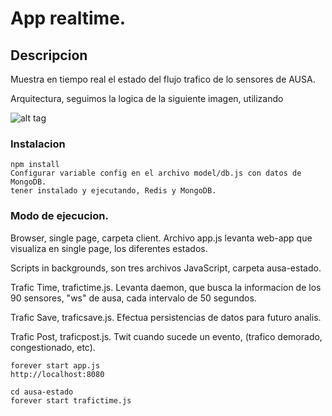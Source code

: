 
App realtime.
==================

## Descripcion

Muestra en tiempo real el estado del flujo trafico de lo sensores de AUSA.

Arquitectura, seguimos la logica de la siguiente imagen, utilizando 

![alt tag](http://cdn.venublog.com/wp-content/uploads/2013/06/realtime.png)

### Instalacion

```
npm install 
Configurar variable config en el archivo model/db.js con datos de MongoDB.
tener instalado y ejecutando, Redis y MongoDB.
```

### Modo de ejecucion.

Browser, single page, carpeta client.
Archivo app.js levanta web-app que visualiza en single page, los diferentes estados.

Scripts in backgrounds, son tres archivos JavaScript, carpeta ausa-estado.

Trafic Time, trafictime.js.
Levanta daemon, que busca la informacion de los 90 sensores, "ws" de ausa, cada intervalo de 50 segundos.

Trafic Save, traficsave.js.
Efectua persistencias de datos para futuro analis.

Trafic Post, traficpost.js.
Twit cuando sucede un evento, (trafico demorado, congestionado, etc).

```
forever start app.js
http://localhost:8080

cd ausa-estado
forever start trafictime.js
```
